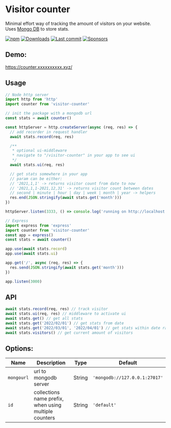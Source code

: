 # Visitor counter

Minimal effort way of tracking the amount of visitors on your website.  
Uses [Mongo DB](https://www.mongodb.com/) to store stats.

[![npm](https://img.shields.io/npm/v/visitor-counter)](https://www.npmjs.com/package/visitor-counter)
[![Downloads](https://img.shields.io/npm/dt/visitor-counter)](https://www.npmjs.com/package/visitor-counter)
[![Last commit](https://img.shields.io/github/last-commit/erikthalen/visitor-counter)](https://github.com/erikthalen/visitor-counter/commits/main)
[![Sponsors](https://img.shields.io/github/sponsors/erikthalen)](https://github.com/erikthalen)

## Demo:

https://counter.xxxxxxxxxx.xyz/

## Usage

```js
// Node http server
import http from 'http'
import counter from 'visitor-counter'

// init the package with a mongodb url
const stats = await counter()

const httpServer = http.createServer(async (req, res) => {
  // add recorder in request handler
  await stats.record(req, res)

  /**
   * optional ui-middleware
   * navigate to "/visitor-counter" in your app to see ui
   */
  await stats.ui(req, res)

  // get stats somewhere in your app
  // param can be either:
  // '2021,1,1' -> returns visitor count from date to now
  // '2021,1,1-2021,12,31' -> returns visitor count between dates
  // second | minute | hour | day | week | month | year -> helpers
  res.end(JSON.stringify(await stats.get('month')))
})

httpServer.listen(3333, () => console.log('running on http://localhost:3333'))
```

```js
// Express
import express from 'express'
import counter from 'visitor-counter'
const app = express()
const stats = await counter()

app.use(await stats.record)
app.use(await stats.ui)

app.get('/', async (req, res) => {
  res.send(JSON.stringify(await stats.get('month')))
})

app.listen(3000)
```

## API

```js
await stats.record(req, res) // track visitor
await stats.ui(req, res) // middleware to activate ui
await stats.get() // get all stats
await stats.get('2022/02/01') // get stats from date
await stats.get('2022/03/01', '2022/04/01') // get stats within date range
await stats.visitors() // get current amount of visitors
```

## Options:

| Name       | Description                                           | Type   | Default                       |
| ---------- | ----------------------------------------------------- | ------ | ----------------------------- |
| `mongourl` | url to mongodb server                                 | String | `'mongodb://127.0.0.1:27017'` |
| `id`       | collections name prefix, when using multiple counters | String | `'default'`                   |
